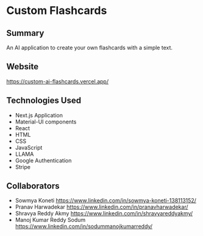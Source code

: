 # Custom Flashcards

## Summary
An AI application to create your own flashcards with a simple text.

## Website
https://custom-ai-flashcards.vercel.app/

## Technologies Used
- Next.js Application
- Material-UI components
- React
- HTML
- CSS
- JavaScript
- LLAMA
- Google Authentication
- Stripe

## Collaborators
- Sowmya Koneti https://www.linkedin.com/in/sowmya-koneti-138113152/
- Pranav Harwadekar https://www.linkedin.com/in/pranavharwadekar/
- Shravya Reddy Akmy https://www.linkedin.com/in/shravyareddyakmy/
- Manoj Kumar Reddy Sodum https://www.linkedin.com/in/sodummanojkumarreddy/

